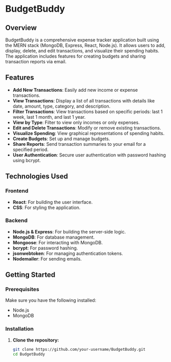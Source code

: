 # BudgetBuddy



## Overview

BudgetBuddy is a comprehensive expense tracker application built using the MERN stack (MongoDB, Express, React, Node.js). It allows users to add, display, delete, and edit transactions, and visualize their spending habits. The application includes features for creating budgets and sharing transaction reports via email.

## Features

- **Add New Transactions**: Easily add new income or expense transactions.
- **View Transactions**: Display a list of all transactions with details like date, amount, type, category, and description.
- **Filter Transactions**: View transactions based on specific periods: last 1 week, last 1 month, and last 1 year.
- **View by Type**: Filter to view only incomes or only expenses.
- **Edit and Delete Transactions**: Modify or remove existing transactions.
- **Visualize Spending**: View graphical representations of spending habits.
- **Create Budgets**: Set up and manage budgets.
- **Share Reports**: Send transaction summaries to your email for a specified period.
- **User Authentication**: Secure user authentication with password hashing using bcrypt.

## Technologies Used

### Frontend
- **React**: For building the user interface.
- **CSS**: For styling the application.

### Backend
- **Node.js & Express**: For building the server-side logic.
- **MongoDB**: For database management.
- **Mongoose**: For interacting with MongoDB.
- **bcrypt**: For password hashing.
- **jsonwebtoken**: For managing authentication tokens.
- **Nodemailer**: For sending emails.

## Getting Started

### Prerequisites

Make sure you have the following installed:

- Node.js
- MongoDB

### Installation

1. **Clone the repository:**
   ```sh
   git clone https://github.com/your-username/BudgetBuddy.git
   cd BudgetBuddy
